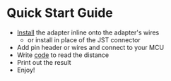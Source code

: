 # Quick Start Guide #

  * [Install](Installation.md) the adapter inline onto the adapter's wires
    * or install in place of the JST connector
  * Add pin header or wires and connect to your MCU
  * Write [code](Examples.md) to read the distance
  * Print out the result
  * Enjoy!